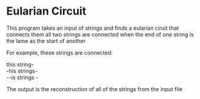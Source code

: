 # Eularian Circuit

This program takes an input of strings and finds a eularian ciruit that connects them all
two strings are connected when the end of one string is the lame as the start of another

For example, these strings are connected:

this string-<br>
-his strings-<br>
--is strings -<br>

The output is the reconstruction of all of the strings from the input file






